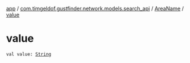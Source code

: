 [app](../../index.md) / [com.timgeldof.gustfinder.network.models.search_api](../index.md) / [AreaName](index.md) / [value](./value.md)

# value

`val value: `[`String`](https://kotlinlang.org/api/latest/jvm/stdlib/kotlin/-string/index.html)